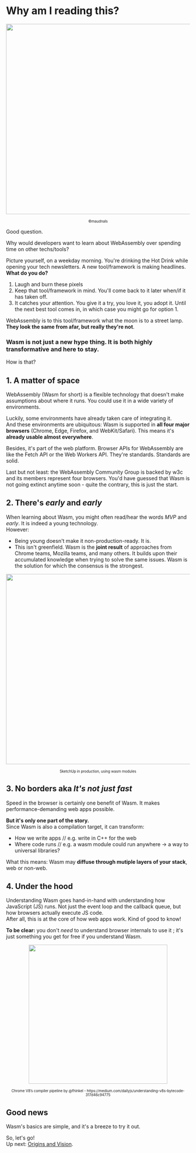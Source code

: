 # Why am I reading this?

<p align="center">
<img width="520" src="https://raw.githubusercontent.com/maudnals/wasm-nano-handbook/master/img/why-am-i.jpg">  
  <div align="center"><sub><sup>©maudnals</sup></sub></div> 
</p>

Good question.

Why would developers want to learn about WebAssembly over spending time on other techs/tools?

Picture yourself, on a weekday morning. You're drinking the Hot Drink while opening your tech newsletters.
A new tool/framework is making headlines.  
**What do you do?**

1. Laugh and burn these pixels
2. Keep that tool/framework in mind. You'll come back to it later when/if it has taken off.
3. It catches your attention. You give it a try, you love it, you adopt it. Until the next best tool comes in, in which case you might go for option 1.

WebAssembly is to this tool/framework what the moon is to a street lamp.  
**They look the same from afar, but really they're not**.

### Wasm is not just a new hype thing. It is both highly transformative and here to stay.

How is that?

## 1. A matter of space

WebAssembly (Wasm for short) is a flexible technology that doesn't make assumptions about where it runs. You could use it in a wide variety of environments.

Luckily, some environments have already taken care of integrating it.  
And these environments are ubiquitous: Wasm is supported in **all four major browsers** (Chrome, Edge, Firefox, and WebKit/Safari). This means it's **already usable almost everywhere**.

Besides, it's part of the web platform. Browser APIs for WebAssembly are like the Fetch API or the Web Workers API. They're standards. Standards are solid.

Last but not least: the WebAssembly Community Group is backed by w3c and its members represent four browsers. You'd have guessed that Wasm is not going extinct anytime soon - quite the contrary, this is just the start.

## 2. There's _early_ and _early_

When learning about Wasm, you might often read/hear the words _MVP_ and _early_. It is indeed a young technology.  
However:

- Being young doesn't make it non-production-ready. It is.
- This isn't greenfield. Wasm is the **joint result** of approaches from Chrome teams, Mozilla teams, and many others. It builds upon their accumulated knowledge when trying to solve the same issues. Wasm is the solution for which the consensus is the strongest.

<p align="center">
<img width="520" src="https://raw.githubusercontent.com/maudnals/wasm-nano-handbook/master/img/sketchup.png">  
  <div align="center"><sub><sup>SketchUp in production, using wasm modules</sup></sub></div> 
</p>

## 3. No borders aka _It's not just fast_

Speed in the browser is certainly one benefit of Wasm. It makes performance-demanding web apps possible.

**But it's only one part of the story.**  
Since Wasm is also a compilation target, it can transform:

- How we write apps // e.g. write in C++ for the web
- Where code runs // e.g. a wasm module could run anywhere -> a way to universal libraries?

What this means: Wasm may **diffuse through mutiple layers of your stack**, web or non-web.

## 4. Under the hood

Understanding Wasm goes hand-in-hand with understanding how JavaScript (JS) runs. Not just the event loop and the callback queue, but how browsers actually execute JS code.  
After all, this is at the core of how web apps work. Kind of good to know!

**To be clear:** you don't _need_ to understand browser internals to use it ; it's just something you get for free if you understand Wasm.

<p align="center">
<img width="380" src="https://cdn-images-1.medium.com/max/1440/1*ZIH_wjqDfZn6NRKsDi9mvA.png">  
  <div align="center"><sub><sup>Chrome V8’s compiler pipeline by @fhinkel - https://medium.com/dailyjs/understanding-v8s-bytecode-317d46c94775</sup></sub></div> 
</p>

## Good news

Wasm's basics are simple, and it's a breeze to try it out.

So, let's go!  
Up next: [Origins and Vision](https://github.com/maudnals/wasm-nano-handbook/blob/master/1-wasm-vision.md).
